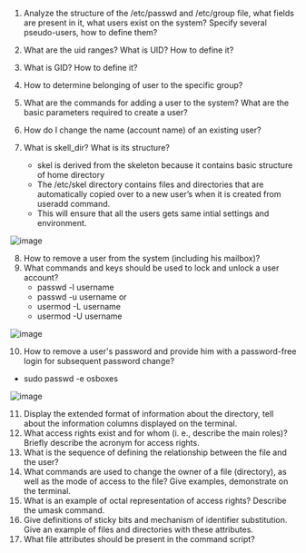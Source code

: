 1) Analyze the structure of the /etc/passwd and /etc/group file, what fields are
   present in it, what users exist on the system? Specify several pseudo-users, how
   to define them?
2) What are the uid ranges? What is UID? How to define it?
3) What is GID? How to define it?
4) How to determine belonging of user to the specific group?
5) What are the commands for adding a user to the system? What are the basic
   parameters required to create a user?
6) How do I change the name (account name) of an existing user?
7) What is skell_dir? What is its structure?

   - skel is derived from the skeleton because it contains basic structure of home directory
   - The /etc/skel directory contains files and directories that are automatically copied over to a new user’s when
      it is created from useradd command.
   - This will ensure that all the users gets same intial settings and environment.

![image](https://github.com/pronetware-it/DevOps_for_Unix/blob/main/linux-base/Task-2/2-7.gif)

8) How to remove a user from the system (including his mailbox)?
9) What commands and keys should be used to lock and unlock a user account?
   - passwd -l username
   - passwd -u username
   or
   - usermod -L username
   - usermod -U username

![image](https://github.com/pronetware-it/DevOps_for_Unix/blob/main/linux-base/Task-2/2-9.gif)

10) How to remove a user's password and provide him with a password-free
    login for subsequent password change?

   - sudo passwd -e osboxes

![image](https://github.com/pronetware-it/DevOps_for_Unix/blob/main/linux-base/Task-2/2-10.gif)

11) Display the extended format of information about the directory, tell about
    the information columns displayed on the terminal.
12) What access rights exist and for whom (i. e., describe the main roles)?
    Briefly describe the acronym for access rights.
13) What is the sequence of defining the relationship between the file and the
    user?
14) What commands are used to change the owner of a file (directory), as well
    as the mode of access to the file? Give examples, demonstrate on the terminal.
15) What is an example of octal representation of access rights? Describe the
    umask command.
16) Give definitions of sticky bits and mechanism of identifier substitution. Give
    an example of files and directories with these attributes.
17) What file attributes should be present in the command script?
